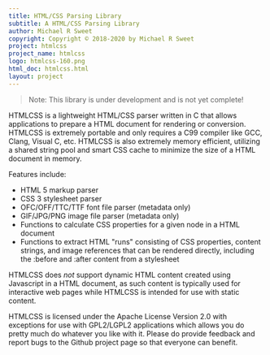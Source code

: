 ```yaml
---
title: HTML/CSS Parsing Library
subtitle: A HTML/CSS Parsing Library
author: Michael R Sweet
copyright: Copyright © 2018-2020 by Michael R Sweet
project: htmlcss
project_name: htmlcss
logo: htmlcss-160.png
html_doc: htmlcss.html
layout: project
---
```


> Note: This library is under development and is not yet complete!

HTMLCSS is a lightweight HTML/CSS parser written in C that allows applications
to prepare a HTML document for rendering or conversion.  HTMLCSS is extremely
portable and only requires a C99 compiler like GCC, Clang, Visual C, etc.
HTMLCSS is also extremely memory efficient, utilizing a shared string pool and
smart CSS cache to minimize the size of a HTML document in memory.

Features include:

- HTML 5 markup parser
- CSS 3 stylesheet parser
- OFC/OFF/TTC/TTF font file parser (metadata only)
- GIF/JPG/PNG image file parser (metadata only)
- Functions to calculate CSS properties for a given node in a HTML document
- Functions to extract HTML "runs" consisting of CSS properties, content
  strings, and image references that can be rendered directly, including the
  :before and :after content from a stylesheet

HTMLCSS does *not* support dynamic HTML content created using Javascript in a
HTML document, as such content is typically used for interactive web pages while
HTMLCSS is intended for use with static content.

HTMLCSS is licensed under the Apache License Version 2.0 with exceptions for use
with GPL2/LGPL2 applications which allows you do pretty much do whatever you
like with it.  Please do provide feedback and report bugs to the Github project
page so that everyone can benefit.
